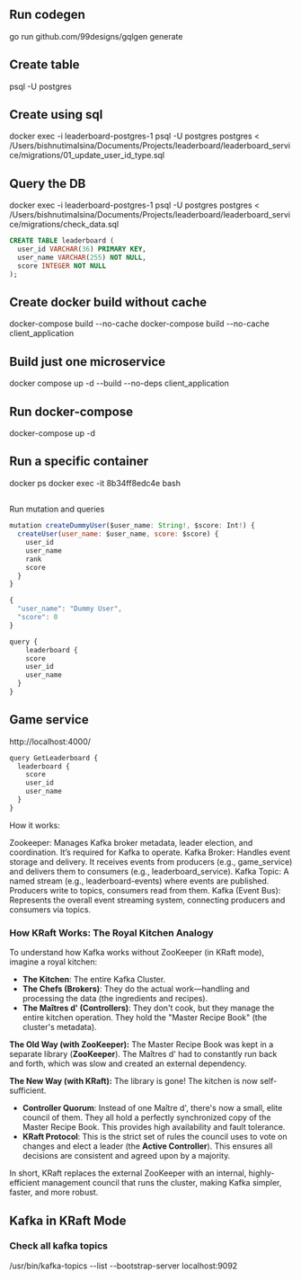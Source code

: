 ## Run codegen

go run github.com/99designs/gqlgen generate

## Create table
psql -U postgres

## Create using sql
docker exec -i leaderboard-postgres-1 psql -U postgres postgres < /Users/bishnutimalsina/Documents/Projects/leaderboard/leaderboard_service/migrations/01_update_user_id_type.sql

## Query the DB
docker exec -i leaderboard-postgres-1 psql -U postgres postgres < /Users/bishnutimalsina/Documents/Projects/leaderboard/leaderboard_service/migrations/check_data.sql

```sql
CREATE TABLE leaderboard (
  user_id VARCHAR(36) PRIMARY KEY,
  user_name VARCHAR(255) NOT NULL,
  score INTEGER NOT NULL
);
```

## Create docker build without cache

docker-compose build --no-cache
docker-compose build --no-cache client_application


## Build just one microservice
docker compose up -d --build --no-deps client_application

## Run docker-compose
docker-compose up -d

## Run a specific container
docker ps
docker exec -it 8b34ff8edc4e bash

##

Run mutation and queries

```js
mutation createDummyUser($user_name: String!, $score: Int!) {
  createUser(user_name: $user_name, score: $score) {
    user_id
    user_name
    rank
    score
  }
}

{
  "user_name": "Dummy User",
  "score": 0
}

query {
	leaderboard {
    score
    user_id
    user_name
  }
}
```

## Game service
http://localhost:4000/
```js
query GetLeaderboard {
  leaderboard {
    score
    user_id
    user_name
  }
}
```

How it works:

Zookeeper: Manages Kafka broker metadata, leader election, and coordination. It’s required for Kafka to operate.
Kafka Broker: Handles event storage and delivery. It receives events from producers (e.g., game_service) and delivers them to consumers (e.g., leaderboard_service).
Kafka Topic: A named stream (e.g., leaderboard-events) where events are published. Producers write to topics, consumers read from them.
Kafka (Event Bus): Represents the overall event streaming system, connecting producers and consumers via topics.

### How KRaft Works: The Royal Kitchen Analogy

To understand how Kafka works without ZooKeeper (in KRaft mode), imagine a royal kitchen:

*   **The Kitchen**: The entire Kafka Cluster.
*   **The Chefs (Brokers)**: They do the actual work—handling and processing the data (the ingredients and recipes).
*   **The Maîtres d' (Controllers)**: They don't cook, but they manage the entire kitchen operation. They hold the "Master Recipe Book" (the cluster's metadata).

**The Old Way (with ZooKeeper):** The Master Recipe Book was kept in a separate library (**ZooKeeper**). The Maîtres d' had to constantly run back and forth, which was slow and created an external dependency.

**The New Way (with KRaft):** The library is gone! The kitchen is now self-sufficient.

*   **Controller Quorum**: Instead of one Maître d', there's now a small, elite council of them. They all hold a perfectly synchronized copy of the Master Recipe Book. This provides high availability and fault tolerance.
*   **KRaft Protocol**: This is the strict set of rules the council uses to vote on changes and elect a leader (the **Active Controller**). This ensures all decisions are consistent and agreed upon by a majority.

In short, KRaft replaces the external ZooKeeper with an internal, highly-efficient management council that runs the cluster, making Kafka simpler, faster, and more robust.

## Kafka in KRaft Mode

### Check all kafka topics
/usr/bin/kafka-topics --list --bootstrap-server localhost:9092

###